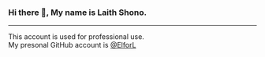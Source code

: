 ### Hi there 👋, My name is Laith Shono.
---
This account is used for professional use.  
My presonal GitHub account is [@ElforL](https://github.com/ElforL/)
